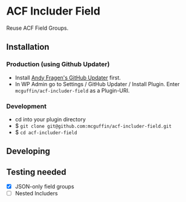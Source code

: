 ACF Includer Field
==================

Reuse ACF Field Groups.


Installation
------------

### Production (using Github Updater)
 - Install [Andy Fragen's GitHub Updater](https://github.com/afragen/github-updater) first.
 - In WP Admin go to Settings / GitHub Updater / Install Plugin. Enter `mcguffin/acf-includer-field` as a Plugin-URI.

### Development
 - cd into your plugin directory
 - $ `git clone git@github.com:mcguffin/acf-includer-field.git`
 - $ `cd acf-includer-field`

Developing
----------


Testing needed
--------------
 - [x] JSON-only field groups
 - [ ] Nested Includers

